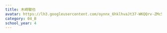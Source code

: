 ```yaml
---
title: 木崎駿也
avatar: https://lh3.googleusercontent.com/oynnx_6hklhvaJt37-WKQQrv-ZMc56qfCHKmY4ZQiGKiqUA0Mnw8J0uCVUXp_weibpt5AyNUNIQbypGp-29m4FY0wX_okx6BSGg-wnsEqxyhLGXzJRyg_Xb9zGprJrEJ7sqJdiG4Ut_pgskxLKp5ZEoTlikT8QcQX6bfYeMb_Rpt4ShJDDnsXvVxDZZ5mBeOJraoea3G3-fsTUTQxcJkS7FSj_IFW9P0nPQFMmhXxQhl0A0sseKzIrR7_Zw-qu7EuI2KpunjcdyQXtBnqMAoNceuv3rvbfmtrhn98xYAUrxz2yBNGJl5n315yyBZ0t_yuy3oKEK7NyjzanimVW5RdFrEEyLubf4Bs0jkQ2NU5OdVEQi_XKf7SH0_N7ZUKig2lgu7pKDNhKUKiGo3nE_eKOW9b4tGbMwvnisdBWL3NLzx9xD7SzXDQXZ0c_zQ1tOK1TmM3d7_f24HlJpbd6uI-gK-6uUFcm153juqyHP_yM7vHEKwE3TtbLnOS6XgkVWGBEhhHO7tYz3OpioiuJfymyhz17bgV1fBr8bVLjkBaiEbVCzGpLbh9UFd6D4nk3Txm-2MMghXqFlKviO6C2TPpJeGp5LUmxolU1E4jyXAs8GMlAxg8RMttpyyFz-VMb-myGrDH4SiKcDA8wceXhRZsCHBFosJJWdl4e_-292Znw=p-s300
category: 04_B
school_year: 4
---
```

